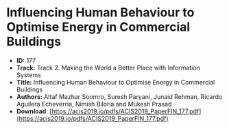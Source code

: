 # Influencing Human Behaviour to Optimise Energy in Commercial Buildings

- **ID:** 177
- **Track:** Track 2. Making the World a Better Place with Information Systems
- **Title:** Influencing Human Behaviour to Optimise Energy in Commercial Buildings
- **Authors:** Altaf Mazhar Soomro, Suresh Paryani, Junaid Rehman, Ricardo Aguilera Echeverria, Nimish Biloria and Mukesh Prasad
- **Download**: [https://acis2019.io/pdfs/ACIS2019_PaperFIN_177.pdf](https://acis2019.io/pdfs/ACIS2019_PaperFIN_177.pdf)